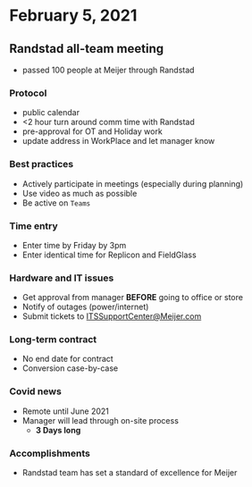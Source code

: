 # February 5, 2021

## Randstad all-team meeting

- passed 100 people at Meijer through Randstad

### Protocol

- public calendar
- <2 hour turn around comm time with Randstad
- pre-approval for OT and Holiday work
- update address in WorkPlace and let manager know

### Best practices

- Actively participate in meetings (especially during planning)
- Use video as much as possible
- Be active on `Teams`

### Time entry

- Enter time by Friday by 3pm
- Enter identical time for Replicon and FieldGlass

### Hardware and IT issues

- Get approval from manager **BEFORE** going to office or store
- Notify of outages (power/internet)
- Submit tickets to ITSSupportCenter@Meijer.com

### Long-term contract

- No end date for contract
- Conversion case-by-case

### Covid news

- Remote until June 2021
- Manager will lead through on-site process
  - **3 Days long**

### Accomplishments

- Randstad team has set a standard of excellence for Meijer
